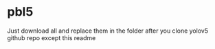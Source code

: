 # pbl5
Just download all and replace them in the folder after you clone yolov5 github repo except this readme
